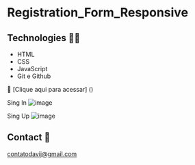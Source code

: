 # Registration_Form_Responsive

## Technologies  🧑‍💻 

- HTML
- CSS 
- JavaScript
- Git e Github

🧷 [Clique aqui para acessar] ()

Sing In 
![image]()

Sing Up 
![image]()


## Contact 🤚 

contatodavij@gmail.com